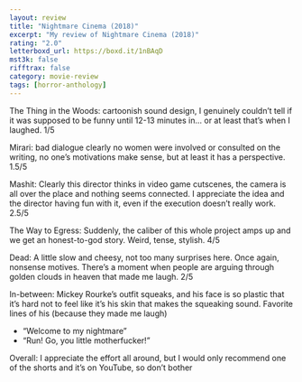```yaml
---
layout: review
title: "Nightmare Cinema (2018)"
excerpt: "My review of Nightmare Cinema (2018)"
rating: "2.0"
letterboxd_url: https://boxd.it/1nBAqD
mst3k: false
rifftrax: false
category: movie-review
tags: [horror-anthology]
---
```


The Thing in the Woods: cartoonish sound design, I genuinely couldn’t tell if it was supposed to be funny until 12-13 minutes in... or at least that’s when I laughed. 1/5

Mirari: bad dialogue clearly no women were involved or consulted on the writing, no one’s motivations make sense, but at least it has a perspective. 1.5/5

Mashit: Clearly this director thinks in video game cutscenes, the camera is all over the place and nothing seems connected. I appreciate the idea and the director having fun with it, even if the execution doesn’t really work. 2.5/5

The Way to Egress: Suddenly, the caliber of this whole project amps up and we get an honest-to-god story. Weird, tense, stylish. 4/5

Dead: A little slow and cheesy, not too many surprises here. Once again, nonsense motives. There’s a moment when people are arguing through golden clouds in heaven that made me laugh. 2/5

In-between: Mickey Rourke’s outfit squeaks, and his face is so plastic that it’s hard not to feel like it’s his skin that makes the squeaking sound. Favorite lines of his (because they made me laugh)

- “Welcome to my nightmare”
- “Run! Go, you little motherfucker!”

Overall: I appreciate the effort all around, but I would only recommend one of the shorts and it’s on YouTube, so don’t bother
